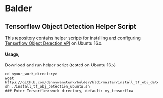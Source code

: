 # Balder
## Tensorflow Object Detection Helper Script

This repository contains helper scripts for installing and configuring [Tensorflow Object Detection API](https://github.com/tensorflow/models/tree/master/research/object_detection) on Ubuntu 16.x.

#### Usage,

Download and run helper script (tested on Ubuntu 16.x)

	cd <your_work_directory>
	wget https://github.com/dennywangtenk/balder/blob/master/install_tf_obj_detection_ubuntu.sh
	sh ./install_tf_obj_detection_ubuntu.sh
	### Enter Tensorflow work directory, default: my_tensorflow
	